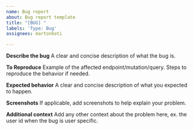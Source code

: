 ```yaml
---
name: Bug report
about: Bug report template
title: "[BUG] "
labels: 'Type: Bug'
assignees: martonboti

---
```


**Describe the bug**
A clear and concise description of what the bug is.

**To Reproduce**
Example of the affected endpoint/mutation/query.
Steps to reproduce the behavior if needed.

**Expected behavior**
A clear and concise description of what you expected to happen.

**Screenshots**
If applicable, add screenshots to help explain your problem.

**Additional context**
Add any other context about the problem here, ex. the user id when the bug is user specific.
